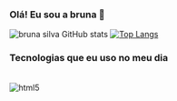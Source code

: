 ### Olá! Eu sou a bruna 👋


![bruna silva GitHub stats](https://github-readme-stats.vercel.app/api?username=bruna0204&show_icons=true&theme=tokyonight)
[![Top Langs](https://github-readme-stats.vercel.app/api/top-langs/?username=bruna0204&langs_count=8)](https://github.com/anuraghazra/github-readme-stats)

### Tecnologias que eu uso no meu dia

<div style="display: inline_block"></br>

<img align="center" alt="html5" src="https://img.shields.io/badge/Python-3776AB?style=for-the-badge&logo=python&logoColor=white">

</div>
